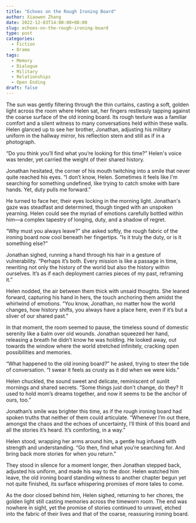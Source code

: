 ```yaml
---
title: "Echoes on the Rough Ironing Board"
author: Xiaowen Zhang
date: 2022-12-03T14:00:00+08:00
slug: echoes-on-the-rough-ironing-board
type: post
categories:
  - Fiction
  - Drama
tags:
  - Memory
  - Dialogue
  - Military
  - Relationships
  - Open Ending
draft: false
---
```


The sun was gently filtering through the thin curtains, casting a soft, golden light across the room where Helen sat, her fingers restlessly tapping against the coarse surface of the old ironing board. Its rough texture was a familiar comfort and a silent witness to many conversations held within these walls. Helen glanced up to see her brother, Jonathan, adjusting his military uniform in the hallway mirror, his reflection stern and still as if in a photograph.

“Do you think you’ll find what you’re looking for this time?” Helen's voice was tender, yet carried the weight of their shared history.

Jonathan hesitated, the corner of his mouth twitching into a smile that never quite reached his eyes. “I don’t know, Helen. Sometimes it feels like I'm searching for something undefined, like trying to catch smoke with bare hands. Yet, duty pulls me forward.”

He turned to face her, their eyes locking in the morning light. Jonathan's gaze was steadfast and determined, though tinged with an unspoken yearning. Helen could see the myriad of emotions carefully bottled within him—a complex tapestry of longing, duty, and a shadow of regret.

“Why must you always leave?” she asked softly, the rough fabric of the ironing board now cool beneath her fingertips. “Is it truly the duty, or is it something else?”

Jonathan sighed, running a hand through his hair in a gesture of vulnerability. “Perhaps it’s both. Every mission is like a passage in time, rewriting not only the history of the world but also the history within ourselves. It’s as if each deployment carries pieces of my past, reframing it.”

Helen nodded, the air between them thick with unsaid thoughts. She leaned forward, capturing his hand in hers, the touch anchoring them amidst the whirlwind of emotions. “You know, Jonathan, no matter how the world changes, how history shifts, you always have a place here, even if it’s but a sliver of our shared past.”

In that moment, the room seemed to pause, the timeless sound of domestic serenity like a balm over old wounds. Jonathan squeezed her hand, releasing a breath he didn’t know he was holding. He looked away, out towards the window where the world stretched infinitely, cracking open possibilities and memories.

“What happened to the old ironing board?” he asked, trying to steer the tide of conversation. “I swear it feels as crusty as it did when we were kids.”

Helen chuckled, the sound sweet and delicate, reminiscent of sunlit mornings and shared secrets. “Some things just don’t change, do they? It used to hold mom’s dreams together, and now it seems to be the anchor of ours, too.”

Jonathan’s smile was brighter this time, as if the rough ironing board had spoken truths that neither of them could articulate. “Whenever I’m out there, amongst the chaos and the echoes of uncertainty, I’ll think of this board and all the stories it’s heard. It’s comforting, in a way.”

Helen stood, wrapping her arms around him, a gentle hug infused with strength and understanding. “Go then, find what you’re searching for. And bring back more stories for when you return.”

They stood in silence for a moment longer, then Jonathan stepped back, adjusted his uniform, and made his way to the door. Helen watched him leave, the old ironing board standing witness to another chapter begun yet not quite finished, its surface whispering promises of more tales to come.

As the door closed behind him, Helen sighed, returning to her chores, the golden light still casting memories across the timeworn room. The end was nowhere in sight, yet the promise of stories continued to unravel, etched into the fabric of their lives and that of the coarse, reassuring ironing board.